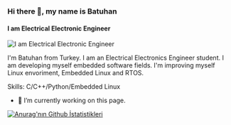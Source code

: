 ### Hi there 👋, my name is Batuhan
#### I am Electrical Electronic Engineer
![I am Electrical Electronic Engineer](https://pbs.twimg.com/profile_banners/1481949572/1638082722/600x200)

I'm Batuhan from Turkey. I am an Electrical Electronics Engineer student. I am developing myself embedded software fields.
I'm improving myself Linux envoriment, Embedded Linux and RTOS.

Skills: C/C++/Python/Embedded Linux

- 🔭 I’m currently working on this page. 






[![Anurag'nın Github İstatistikleri](https://github-readme-stats.vercel.app/api?username=arslanbatu97)](https://github.com/anuraghazra/github-readme-stats)

